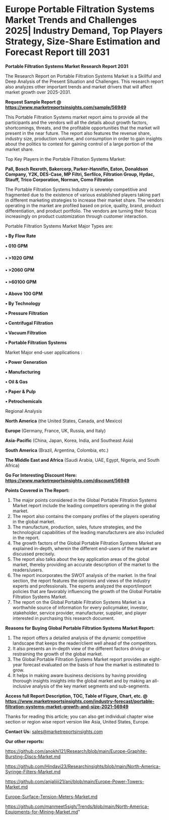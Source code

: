  # Europe Portable Filtration Systems Market Trends and Challenges 2025| Industry Demand, Top Players Strategy, Size-Share Estimation and Forecast Report till 2031

<strong>Portable Filtration Systems Market Research Report 2031</strong>

The Research Report on Portable Filtration Systems Market is a Skillful and Deep Analysis of the Present Situation and Challenges. This research report also analyzes other important trends and market drivers that will affect market growth over 2025-2031.

<strong>Request Sample Report @ <a href=https://www.marketreportsinsights.com/sample/56949>https://www.marketreportsinsights.com/sample/56949</a></strong>

This Portable Filtration Systems market report aims to provide all the participants and the vendors will all the details about growth factors, shortcomings, threats, and the profitable opportunities that the market will present in the near future. The report also features the revenue share, industry size, production volume, and consumption in order to gain insights about the politics to contest for gaining control of a large portion of the market share.

Top Key Players in the Portable Filtration Systems Market:

<strong>Pall, Bosch Rexroth, Bakercorp, Parker-Hannifin, Eaton, Donaldson Company, Y2K, DES-Case, MP Filtri, Serfilco, Filtration Group, Hydac, Stauff, Trico Corporation, Norman, Como Filtration</strong>

The Portable Filtration Systems Industry is severely competitive and fragmented due to the existence of various established players taking part in different marketing strategies to increase their market share. The vendors operating in the market are profiled based on price, quality, brand, product differentiation, and product portfolio. The vendors are turning their focus increasingly on product customization through customer interaction.

Portable Filtration Systems Market Major Types are:

<strong>• By Flow Rate

• 010 GPM

• >1020 GPM

• >2060 GPM

• >60100 GPM

• Above 100 GPM

• By Technology

• Pressure Filtration

• Centrifugal Filtration

• Vacuum Filtration

• Portable Filtration Systems</strong>

Market Major end-user applications :

<strong>• Power Generation

• Manufacturing

• Oil & Gas

• Paper & Pulp

• Petrochemicals</strong>

Regional Analysis

</u><strong><b>North America</b></strong> (the United States, Canada, and Mexico)

<strong><b>Europe </b></strong>(Germany, France, UK, Russia, and Italy)

<strong><b>Asia-Pacific</b></strong> (China, Japan, Korea, India, and Southeast Asia)

<strong><b>South America</b></strong> (Brazil, Argentina, Colombia, etc.)

<strong><b>The Middle East and Africa</b></strong> (Saudi Arabia, UAE, Egypt, Nigeria, and South Africa)

<strong>Go For Interesting Discount Here: <a href=https://www.marketreportsinsights.com/discount/56949>https://www.marketreportsinsights.com/discount/56949</a></strong>

<strong>Points Covered in The Report:</strong>
<ol>
  <li>The major points considered in the Global Portable Filtration Systems Market report include the leading competitors operating in the global market.</li>
  <li>The report also contains the company profiles of the players operating in the global market.</li>
  <li>The manufacture, production, sales, future strategies, and the technological capabilities of the leading manufacturers are also included in the report.</li>
  <li>The growth factors of the Global Portable Filtration Systems Market are explained in-depth, wherein the different end-users of the market are discussed precisely.</li>
  <li>The report also talks about the key application areas of the global market, thereby providing an accurate description of the market to the readers/users.</li>
  <li>The report incorporates the SWOT analysis of the market. In the final section, the report features the opinions and views of the industry experts and professionals. The experts analyzed the export/import policies that are favorably influencing the growth of the Global Portable Filtration Systems Market.</li>
  <li>The report on the Global Portable Filtration Systems Market is a worthwhile source of information for every policymaker, investor, stakeholder, service provider, manufacturer, supplier, and player interested in purchasing this research document.</li>
</ol>
<strong>Reasons for Buying Global Portable Filtration Systems Market Report:</strong>

<ol>
  <li>The report offers a detailed analysis of the dynamic competitive landscape that keeps the reader/client well ahead of the competitors.</li>
  <li>It also presents an in-depth view of the different factors driving or restraining the growth of the global market.</li>
  <li>The Global Portable Filtration Systems Market report provides an eight-year forecast evaluated on the basis of how the market is estimated to grow.</li>
  <li>It helps in making aware business decisions by having providing thorough insights insights into the global market and by making an all-inclusive analysis of the key market segments and sub-segments.</li>
</ol>
<strong>Access full Report Description, TOC, Table of Figure, Chart, etc. @ <a href=https://www.marketreportsinsights.com/industry-forecast/portable-filtration-systems-market-growth-and-size-2021-56949>https://www.marketreportsinsights.com/industry-forecast/portable-filtration-systems-market-growth-and-size-2021-56949</a></strong>


Thanks for reading this article; you can also get individual chapter wise section or region wise report version like Asia, United States, Europe.

<strong>Contact Us:</strong>
sales@marketreportsinsights.com

<strong>Our other reports:</strong>

<a href=https://github.com/anokhi121/Research/blob/main/Europe-Graphite-Bursting-Discs-Market.md>https://github.com/anokhi121/Research/blob/main/Europe-Graphite-Bursting-Discs-Market.md</a>

<a href=https://github.com/Hindavi23/Researchinsights/blob/main/North-America-Syringe-Filters-Market.md>https://github.com/Hindavi23/Researchinsights/blob/main/North-America-Syringe-Filters-Market.md</a>

<a href=https://github.com/anjaliiii21/ani/blob/main/Europe-Power-Towers-Market.md>https://github.com/anjaliiii21/ani/blob/main/Europe-Power-Towers-Market.md</a>

<a href=Europe-Surface-Tension-Meters-Market.md>Europe-Surface-Tension-Meters-Market.md</a>

<a href=https://github.com/manmeet5sigh/Trends/blob/main/North-America-Equipments-for-Mining-Market.md>https://github.com/manmeet5sigh/Trends/blob/main/North-America-Equipments-for-Mining-Market.md</a>"
